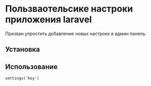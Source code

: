 # Пользваотельсике настроки приложения laravel

Призван упростить добавление новых настроек в админ панель. 

## Установка
## Использование
`settings('key')`
